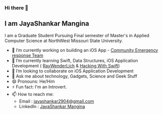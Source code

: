 ### Hi there 👋
## I am JayaShankar Mangina

I am a Graduate Student Pursuing Final semester of Master's in Applied Computer Science at NorthWest Missouri State University.

- 🔭 I’m currently working on building an iOS App - [Community Emergency response Team](https://github.com/VarshithReddyBairy/CERT)
- 🌱 I’m currently learning Swift, Data Structures, iOS Application Development ( [RayWenderLich](https://www.raywenderlich.com) & [Hacking With Swift](https://hackingwithswift.com))
- 👯 I’m looking to collaborate on iOS Application Development
- 💬 Ask me about technology, Gadgets, Science and Geek Stuff
- 😄 Pronouns: He/Him
- ⚡ Fun fact: I'm an Introvert.
- 📫 How to reach me: 
  - Email : jayashankar2904@gmail.com
  - LinkedIn : [JayaShankar Mangina](https://linkedin.com/in/jayashankarmangina)

